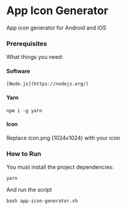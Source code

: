 # App Icon Generator

App icon generator for Android and iOS

### Prerequisites

What things you need:

#### Software

```
[Node.js](https://nodejs.org/)
```

#### Yarn

```
npm i -g yarn
```

#### Icon

Replace icon.png (1024x1024) with your icon

### How to Run

You must install the project dependencies:

```
yarn
```

And run the script

```
bash app-icon-generator.sh
```
